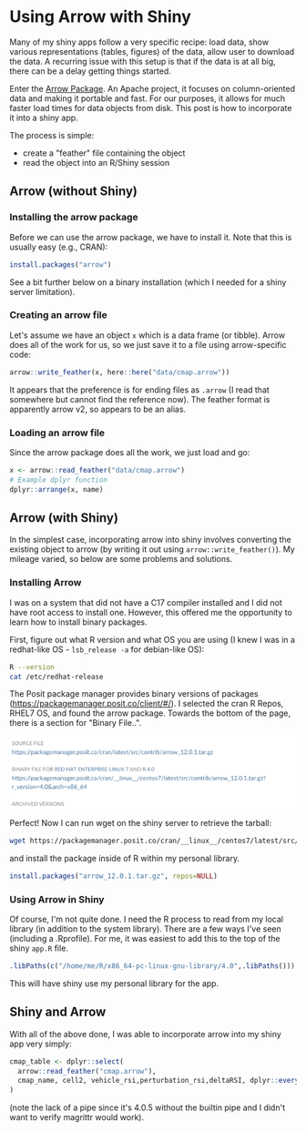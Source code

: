 # Using Arrow with Shiny
Many of my shiny apps follow a very specific recipe: load data, show various representations (tables, figures) of the data, allow user to download the data. A recurring issue with this setup is that if the data is at all big, there can be a delay getting things started.

Enter the [Arrow Package](https://arrow.apache.org/docs/r/). An Apache project, it focuses on column-oriented data and making it portable and fast. For our purposes, it allows for much faster load times for data objects from disk. This post is how to incorporate it into a shiny app.

The process is simple: 
- create a "feather" file containing the object
- read the object into an R/Shiny session

## Arrow (without Shiny)
### Installing the arrow package
Before we can use the arrow package, we have to install it. Note that this is usually easy (e.g., CRAN):
```r
install.packages("arrow")
```
See a bit further below on a binary installation (which I needed for a shiny server limitation).

### Creating an arrow file
Let's assume we have an object `x` which is a data frame (or tibble). Arrow does all of the work for us, so we just save it to a file using arrow-specific code:
```r
arrow::write_feather(x, here::here("data/cmap.arrow"))
```
It appears that the preference is for ending files as `.arrow` (I read that somewhere but cannot find the reference now). The feather format is apparently arrow v2, so appears to be an alias.

### Loading an arrow file
Since the arrow package does all the work, we just load and go:
```r
x <- arrow::read_feather("data/cmap.arrow")
# Example dplyr function
dplyr::arrange(x, name)
```

## Arrow (with Shiny)
In the simplest case, incorporating arrow into shiny involves converting the existing object to arrow (by writing it out using `arrow::write_feather()`). My mileage varied, so below are some problems and solutions.

### Installing Arrow
I was on a system that did not have a C17 compiler installed and I did not have root access to install one. However, this offered me the opportunity to learn how to install binary packages.

First, figure out what R version and what OS you are using (I knew I was in a redhat-like OS - `lsb_release -a` for debian-like OS):
```sh
R --version
cat /etc/redhat-release
```

The Posit package manager provides binary versions of packages (https://packagemanager.posit.co/client/#/). I selected the cran R Repos, RHEL7 OS, and found the arrow package. Towards the bottom of the page, there is a section for "Binary File..". 

![Alt text](img/package_manager_screenshot.png)

Perfect! Now I can run wget on the shiny server to retrieve the tarball:

```sh
wget https://packagemanager.posit.co/cran/__linux__/centos7/latest/src/contrib/arrow_12.0.1.tar.gz?r_version=4.0&arch=x86_64 -O arrow_12.0.1.tar.gz
```
and install the package inside of R within my personal library.
```r
install.packages("arrow_12.0.1.tar.gz", repos=NULL)
```

### Using Arrow in Shiny
Of course, I'm not quite done. I need the R process to read from my local library (in addition to the system library). There are a few ways I've seen (including a .Rprofile). For me, it was easiest to add this to the top of the shiny `app.R` file.

```r
.libPaths(c("/home/me/R/x86_64-pc-linux-gnu-library/4.0",.libPaths()))
```

This will have shiny use my personal library for the app. 

## Shiny and Arrow
With all of the above done, I was able to incorporate arrow into my shiny app very simply:

```r
cmap_table <- dplyr::select(
  arrow::read_feather("cmap.arrow"),
  cmap_name, cell2, vehicle_rsi,perturbation_rsi,deltaRSI, dplyr::everything()
)
```

(note the lack of a pipe since it's 4.0.5 without the builtin pipe and I didn't want to verify magrittr would work).